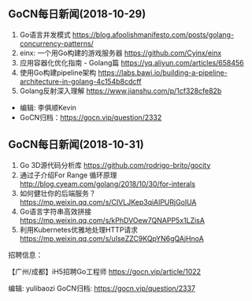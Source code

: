 ## GoCN每日新闻(2018-10-29)

1. Go语言并发模式 https://blog.afoolishmanifesto.com/posts/golang-concurrency-patterns/
2. einx: 一个用Go构建的游戏服务器 https://github.com/Cyinx/einx
3. 应用容器化优化指南 - Golang篇 https://yq.aliyun.com/articles/658456
4. 使用Go构建pipeline架构 https://labs.bawi.io/building-a-pipeline-architecture-in-golang-4c154b8cdcff
5. Golang反射深入理解 https://www.jianshu.com/p/1cf328cfe82b

* 编辑: 李俱顺Kevin
* GoCN归档：https://gocn.vip/question/2332


## GoCN每日新闻(2018-10-31)

1. Go 3D源代码分析库  https://github.com/rodrigo-brito/gocity
2. 通过子介绍For Range 循环原理 http://blog.cyeam.com/golang/2018/10/30/for-interals
3. 如何健壮你的后端服务？https://mp.weixin.qq.com/s/CIVLJKep3qiAlPURjGolUA
4. Go语言字符串高效拼接 https://mp.weixin.qq.com/s/kPhDVOew7QNAPP5x1LZisA
5. 利用Kubernetes优雅地处理HTTP请求 https://mp.weixin.qq.com/s/uIseZZC9KQpYN6gQAjHnoA

招聘信息：

【广州/成都】iH5招聘Go工程师 https://gocn.vip/article/1022

编辑: yulibaozi
GoCN归档: https://gocn.vip/question/2337